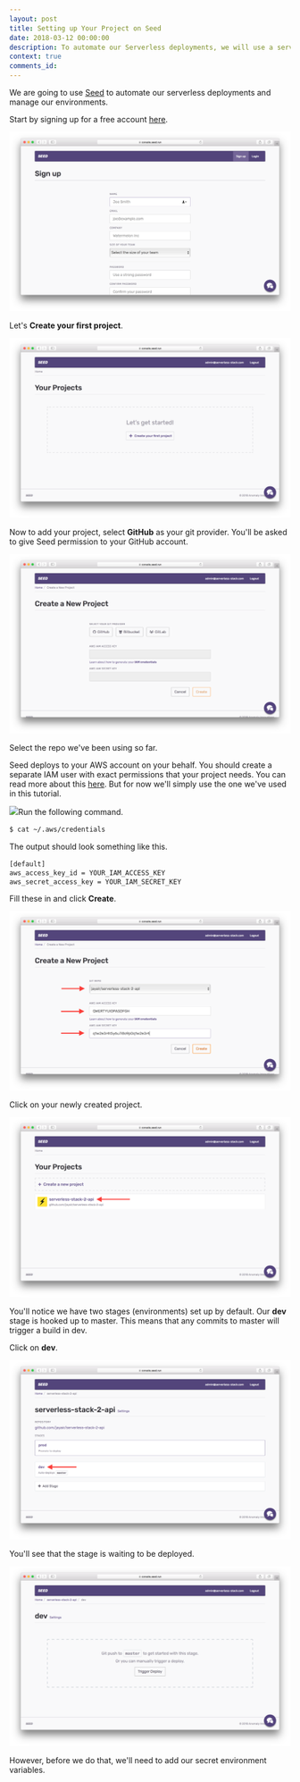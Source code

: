 ```yaml
---
layout: post
title: Setting up Your Project on Seed
date: 2018-03-12 00:00:00
description: To automate our Serverless deployments, we will use a service called Seed (https://seed.run). We will sign up for a free account, add our project repository, and set our AWS IAM credentials.
context: true
comments_id:
---
```


We are going to use [Seed](https://seed.run) to automate our serverless deployments and manage our environments.

Start by signing up for a free account [here](https://console.seed.run/signup-account).

![Create new Seed account screenshot](/assets/part2/create-new-seed-account.png)

Let's **Create your first project**.

![Create your first Seed project screenshot](/assets/part2/create-your-first-seed-project.png)

Now to add your project, select **GitHub** as your git provider. You'll be asked to give Seed permission to your GitHub account.

![Select Git provider screenshot](/assets/part2/select-git-provider.png)

Select the repo we've been using so far.

Seed deploys to your AWS account on your behalf. You should create a separate IAM user with exact permissions that your project needs. You can read more about this [here](https://seed.run/docs/customizing-your-iam-policy). But for now we'll simply use the one we've used in this tutorial.

<img class="code-marker" src="/assets/s.png" />Run the following command.

``` bash
$ cat ~/.aws/credentials
```

The output should look something like this.

```
[default]
aws_access_key_id = YOUR_IAM_ACCESS_KEY
aws_secret_access_key = YOUR_IAM_SECRET_KEY
```

Fill these in and click **Create**.

![Select GitHub repo screenshot](/assets/part2/select-github-repo.png)

Click on your newly created project.

![Click on new Seed project screenshot](/assets/part2/click-on-new-seed-project.png)

You'll notice we have two stages (environments) set up by default. Our **dev** stage is hooked up to master. This means that any commits to master will trigger a build in dev.

Click on **dev**.

![Stages in Seed project screenshot](/assets/part2/stages-in-seed-project.png)

You'll see that the stage is waiting to be deployed.

![Dev stage in Seed project screenshot](/assets/part2/dev-stage-in-seed-project.png)

However, before we do that, we'll need to add our secret environment variables.
